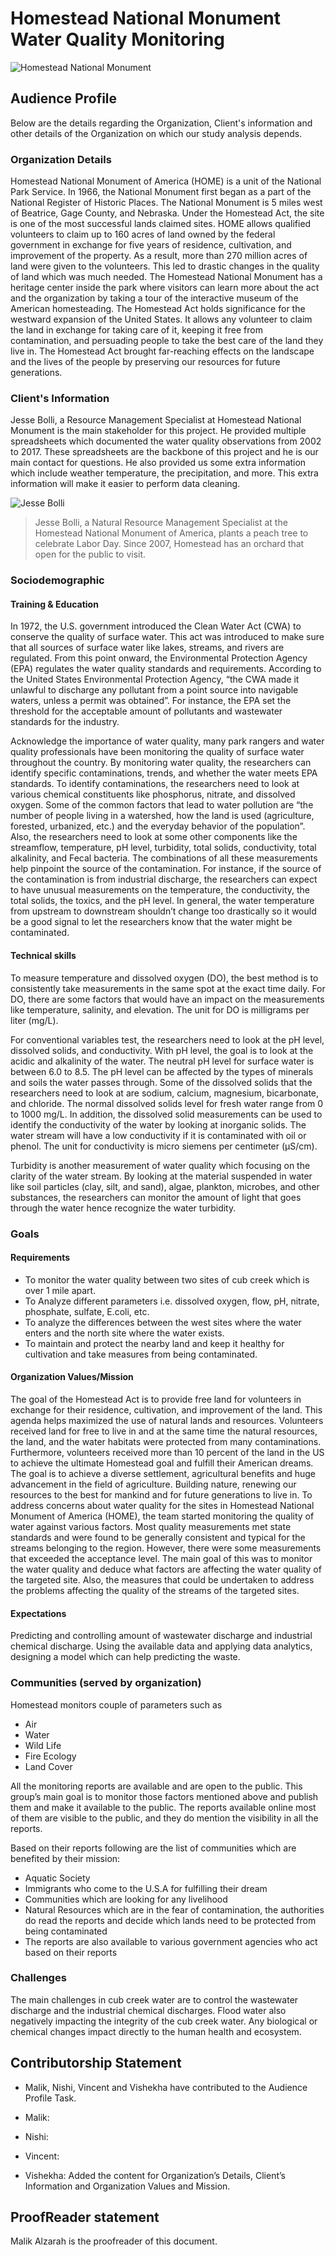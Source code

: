 # Homestead National Monument Water Quality Monitoring

![Homestead National Monument](https://upload.wikimedia.org/wikipedia/commons/thumb/3/3e/Entrance_to_the_Homestead_Heritage_Center.jpg/2560px-Entrance_to_the_Homestead_Heritage_Center.jpg)

## Audience Profile

Below are the details regarding the Organization, Client's information and other details of the Organization on which our study analysis depends.

### Organization Details

Homestead National Monument of America (HOME) is a unit of the National Park Service. In 1966, the National Monument first began as a part of the National Register of Historic Places. The National Monument is 5 miles west of Beatrice, Gage County, and Nebraska. Under the Homestead Act, the site is one of the most successful lands claimed sites. HOME allows qualified volunteers to claim up to 160 acres of land owned by the federal government in exchange for five years of residence, cultivation, and improvement of the property. As a result, more than 270 million acres of land were given to the volunteers. This led to drastic changes in the quality of land which was much needed. The Homestead National Monument has a heritage center inside the park where visitors can learn more about the act and the organization by taking a tour of the interactive museum of the American homesteading. The Homestead Act holds significance for the westward expansion of the United States. It allows any volunteer to claim the land in exchange for taking care of it, keeping it free from contamination, and persuading people to take the best care of the land they live in. The Homestead Act brought far-reaching effects on the landscape and the lives of the people by preserving our resources for future generations.

### Client's Information

Jesse Bolli, a Resource Management Specialist at Homestead National Monument is the main stakeholder for this project. He provided multiple spreadsheets which documented the water quality observations from 2002 to 2017. These spreadsheets are the backbone of this project and he is our main contact for questions. He also provided us some extra information which include weather temperature, the precipitation, and more. This extra information will make it easier to perform data cleaning.

![Jesse Bolli](https://bloximages.chicago2.vip.townnews.com/beatricedailysun.com/content/tncms/assets/v3/editorial/e/97/e979bc38-d1ff-52de-a659-1dfccd4b0fc3/5cc34a2fb4cb7.image.jpg?resize=1700%2C1136)
>Jesse Bolli, a Natural Resource Management Specialist at the Homestead National Monument of America, plants a peach tree to celebrate Labor Day. Since 2007, Homestead has an orchard that open for the public to visit.

### Sociodemographic

#### Training & Education
In 1972, the U.S. government introduced the Clean Water Act (CWA) to conserve the quality of surface water. This act was introduced to make sure that all sources of surface water like lakes, streams, and rivers are regulated. From this point onward, the Environmental Protection Agency (EPA) regulates the water quality standards and requirements. According to the United States Environmental Protection Agency, “the CWA made it unlawful to discharge any pollutant from a point source into navigable waters, unless a permit was obtained”. For instance, the EPA set the threshold for the acceptable amount of pollutants and wastewater standards for the industry.

Acknowledge the importance of water quality, many park rangers and water quality professionals have been monitoring the quality of surface water throughout the country. By monitoring water quality, the researchers can identify specific contaminations, trends, and whether the water meets EPA standards. To identify contaminations, the researchers need to look at various chemical constituents like phosphorus, nitrate, and dissolved oxygen. Some of the common factors that lead to water pollution are “the number of people living in a watershed, how the land is used (agriculture, forested, urbanized, etc.) and the everyday behavior of the population”. Also, the researchers need to look at some other components like the streamflow, temperature, pH level, turbidity, total solids, conductivity, total alkalinity, and Fecal bacteria. The combinations of all these measurements help pinpoint the source of the contamination. For instance, if the source of the contamination is from industrial discharge, the researchers can expect to have unusual measurements on the temperature, the conductivity, the total solids, the toxics, and the pH level. In general, the water temperature from upstream to downstream shouldn’t change too drastically so it would be a good signal to let the researchers know that the water might be contaminated.

#### Technical skills
To measure temperature and dissolved oxygen (DO), the best method is to consistently take measurements in the same spot at the exact time daily. For DO, there are some factors that would have an impact on the measurements like temperature, salinity, and elevation. The unit for DO is milligrams per liter (mg/L).  

For conventional variables test, the researchers need to look at the pH level, dissolved solids, and conductivity. With pH level, the goal is to look at the acidic and alkalinity of the water. The neutral pH level for surface water is between 6.0 to 8.5. The pH level can be affected by the types of minerals and soils the water passes through. Some of the dissolved solids that the researchers need to look at are sodium, calcium, magnesium, bicarbonate, and chloride. The normal dissolved solids level for fresh water range from 0 to 1000 mg/L. In addition, the dissolved solid measurements can be used to identify the conductivity of the water by looking at inorganic solids. The water stream will have a low conductivity if it is contaminated with oil or phenol. The unit for conductivity is micro siemens per centimeter (µS/cm).  

Turbidity is another measurement of water quality which focusing on the clarity of the water stream. By looking at the material suspended in water like soil particles (clay, silt, and sand), algae, plankton, microbes, and other substances, the researchers can monitor the amount of light that goes through the water hence recognize the water turbidity.


### Goals

#### Requirements
  * To monitor the water quality between two sites of cub creek which is over 1 mile apart.
  * To Analyze different parameters i.e. dissolved oxygen, flow, pH, nitrate, phosphate, sulfate, E.coli, etc.
  * To analyze the differences between the west sites where the water enters and the north site where the water exists.
  * To maintain and protect the nearby land and keep it healthy for cultivation and take measures from being contaminated.
  
#### Organization Values/Mission
The goal of the Homestead Act is to provide free land for volunteers in exchange for their residence, cultivation, and improvement of the land. This agenda helps maximized the use of natural lands and resources. Volunteers received land for free to live in and at the same time the natural resources, the land, and the water habitats were protected from many contaminations. Furthermore, volunteers received more than 10 percent of the land in the US to achieve the ultimate Homestead goal and fulfill their American dreams. The goal is to achieve a diverse settlement, agricultural benefits and huge advancement in the field of agriculture. Building nature, renewing our resources to the best for mankind and for future generations to live in.
To address concerns about water quality for the sites in Homestead National Monument of America (HOME), the team started monitoring the quality of water against various factors. Most quality measurements met state standards and were found to be generally consistent and typical for the streams belonging to the region. However, there were some measurements that exceeded the acceptance level. The main goal of this was to monitor the water quality and deduce what factors are affecting the water quality of the targeted site. Also, the measures that could be undertaken to address the problems affecting the quality of the streams of the targeted sites.

#### Expectations
Predicting and controlling amount of wastewater discharge and industrial chemical discharge. Using the available data and applying data analytics, designing a model which can help predicting the waste. 

### Communities (served by organization)

Homestead monitors couple of parameters such as 	
* Air
* Water
* Wild Life
* Fire Ecology
* Land Cover

All the monitoring reports are available and are open to the public. This group’s main goal is to monitor those factors mentioned above and publish them and make it available to the public. The reports available online most of them are visible to the public, and they do mention the visibility in all the reports.

Based on their reports following are the list of communities which are benefited by their mission:

* Aquatic Society
* Immigrants who come to the U.S.A for fulfilling their dream
* Communities which are looking for any livelihood 
* Natural Resources which are in the fear of contamination, the authorities do read the reports and decide which lands need to be protected from being contaminated
* The reports are also available to various government agencies who act based on their reports



### Challenges
The main challenges in cub creek water are to control the wastewater discharge and the industrial chemical discharges.  Flood water also negatively impacting the integrity of the cub creek water. Any biological or chemical changes impact directly to the human health and ecosystem.


## Contributorship Statement
* Malik, Nishi, Vincent and Vishekha have contributed to the Audience Profile Task.

* Malik:
* Nishi:
* Vincent:
* Vishekha: Added the content for Organization’s Details, Client’s Information and Organization Values and Mission.

## ProofReader statement
Malik Alzarah is the proofreader of this document.
